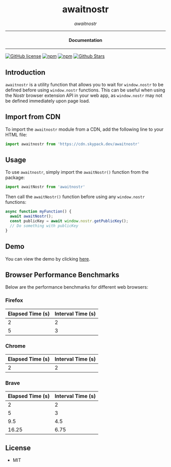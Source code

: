 

<div align="center">  
  <h1>awaitnostr</h1>
</div>

<div align="center">  
<i>awaitnostr</i>
</div>

---

<div align="center">
<h4>Documentation</h4>
</div>

---

[![GitHub license](https://img.shields.io/badge/license-MIT-blue.svg)](https://github.com/nostrapps/awaitnostr/blob/gh-pages/LICENSE)
[![npm](https://img.shields.io/npm/v/awaitnostr)](https://npmjs.com/package/awaitnostr)
[![npm](https://img.shields.io/npm/dw/awaitnostr.svg)](https://npmjs.com/package/awaitnostr)
[![Github Stars](https://img.shields.io/github/stars/nostrapps/awaitnostr.svg)](https://github.com/nostrapps/awaitnostr/)


## Introduction

`awaitnostr` is a utility function that allows you to wait for `window.nostr` to be defined before using `window.nostr` functions. This can be useful when using the Nostr browser extension API in your web app, as `window.nostr` may not be defined immediately upon page load.

## Import from CDN

To import the `awaitnostr` module from a CDN, add the following line to your HTML file:

```JavaScript
import awaitnostr from 'https://cdn.skypack.dev/awaitnostr'
```

## Usage

To use `awaitnostr`, simply import the `awaitNostr()` function from the package:

```JavaScript
import awaitNostr from 'awaitnostr'
```

Then call the `awaitNostr()` function before using any `window.nostr` functions:


```JavaScript
async function myFunction() {
  await awaitNostr();
  const publicKey = await window.nostr.getPublicKey();
  // Do something with publicKey
}
```

## Demo

You can view the demo by clicking [here](https://nostrapps.github.io/awaitnostr/test.html).

## Browser Performance Benchmarks

Below are the performance benchmarks for different web browsers:

### Firefox

| Elapsed Time (s) | Interval Time (s) |
|------------------|-------------------|
| 2                | 2                 |
| 5                | 3                 |

### Chrome

| Elapsed Time (s) | Interval Time (s) |
|------------------|-------------------|
| 2                | 2                 |

### Brave

| Elapsed Time (s) | Interval Time (s) |
|------------------|-------------------|
| 2                | 2                 |
| 5                | 3                 |
| 9.5              | 4.5               |
| 16.25            | 6.75              |


## License

- MIT
